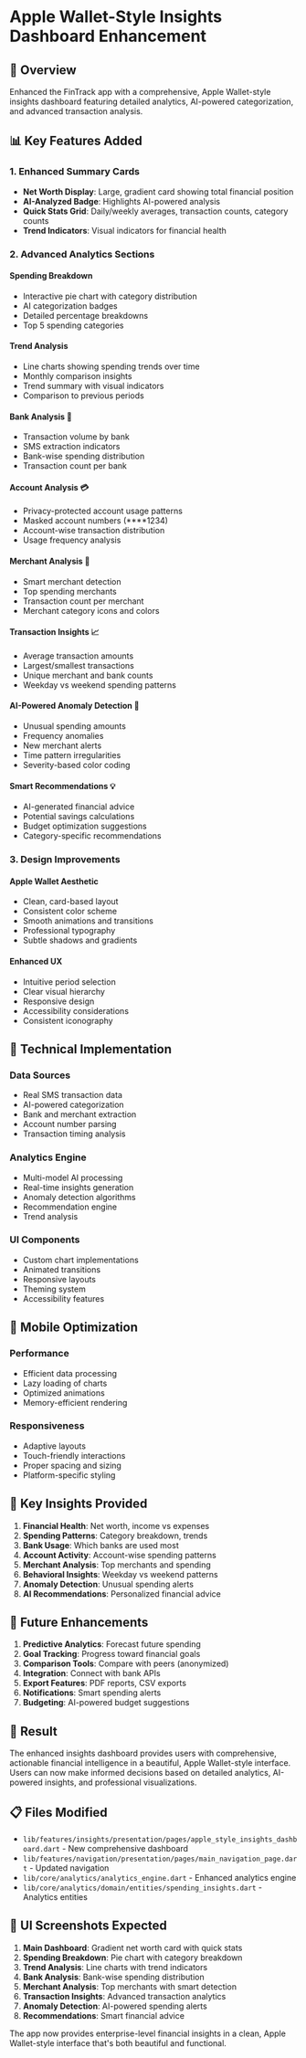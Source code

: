 # Apple Wallet-Style Insights Dashboard Enhancement

## 🚀 Overview

Enhanced the FinTrack app with a comprehensive, Apple Wallet-style insights dashboard featuring detailed analytics, AI-powered categorization, and advanced transaction analysis.

## 📊 Key Features Added

### 1. Enhanced Summary Cards

- **Net Worth Display**: Large, gradient card showing total financial position
- **AI-Analyzed Badge**: Highlights AI-powered analysis
- **Quick Stats Grid**: Daily/weekly averages, transaction counts, category counts
- **Trend Indicators**: Visual indicators for financial health

### 2. Advanced Analytics Sections

#### **Spending Breakdown**

- Interactive pie chart with category distribution
- AI categorization badges
- Detailed percentage breakdowns
- Top 5 spending categories

#### **Trend Analysis**

- Line charts showing spending trends over time
- Monthly comparison insights
- Trend summary with visual indicators
- Comparison to previous periods

#### **Bank Analysis** 🏦

- Transaction volume by bank
- SMS extraction indicators
- Bank-wise spending distribution
- Transaction count per bank

#### **Account Analysis** 💳

- Privacy-protected account usage patterns
- Masked account numbers (\*\*\*\*1234)
- Account-wise transaction distribution
- Usage frequency analysis

#### **Merchant Analysis** 🏪

- Smart merchant detection
- Top spending merchants
- Transaction count per merchant
- Merchant category icons and colors

#### **Transaction Insights** 📈

- Average transaction amounts
- Largest/smallest transactions
- Unique merchant and bank counts
- Weekday vs weekend spending patterns

#### **AI-Powered Anomaly Detection** 🤖

- Unusual spending amounts
- Frequency anomalies
- New merchant alerts
- Time pattern irregularities
- Severity-based color coding

#### **Smart Recommendations** 💡

- AI-generated financial advice
- Potential savings calculations
- Budget optimization suggestions
- Category-specific recommendations

### 3. Design Improvements

#### **Apple Wallet Aesthetic**

- Clean, card-based layout
- Consistent color scheme
- Smooth animations and transitions
- Professional typography
- Subtle shadows and gradients

#### **Enhanced UX**

- Intuitive period selection
- Clear visual hierarchy
- Responsive design
- Accessibility considerations
- Consistent iconography

## 🔧 Technical Implementation

### **Data Sources**

- Real SMS transaction data
- AI-powered categorization
- Bank and merchant extraction
- Account number parsing
- Transaction timing analysis

### **Analytics Engine**

- Multi-model AI processing
- Real-time insights generation
- Anomaly detection algorithms
- Recommendation engine
- Trend analysis

### **UI Components**

- Custom chart implementations
- Animated transitions
- Responsive layouts
- Theming system
- Accessibility features

## 📱 Mobile Optimization

### **Performance**

- Efficient data processing
- Lazy loading of charts
- Optimized animations
- Memory-efficient rendering

### **Responsiveness**

- Adaptive layouts
- Touch-friendly interactions
- Proper spacing and sizing
- Platform-specific styling

## 🎯 Key Insights Provided

1. **Financial Health**: Net worth, income vs expenses
2. **Spending Patterns**: Category breakdown, trends
3. **Bank Usage**: Which banks are used most
4. **Account Activity**: Account-wise spending patterns
5. **Merchant Analysis**: Top merchants and spending
6. **Behavioral Insights**: Weekday vs weekend patterns
7. **Anomaly Detection**: Unusual spending alerts
8. **AI Recommendations**: Personalized financial advice

## 🔮 Future Enhancements

1. **Predictive Analytics**: Forecast future spending
2. **Goal Tracking**: Progress toward financial goals
3. **Comparison Tools**: Compare with peers (anonymized)
4. **Integration**: Connect with bank APIs
5. **Export Features**: PDF reports, CSV exports
6. **Notifications**: Smart spending alerts
7. **Budgeting**: AI-powered budget suggestions

## 🏁 Result

The enhanced insights dashboard provides users with comprehensive, actionable financial intelligence in a beautiful, Apple Wallet-style interface. Users can now make informed decisions based on detailed analytics, AI-powered insights, and professional visualizations.

## 📋 Files Modified

- `lib/features/insights/presentation/pages/apple_style_insights_dashboard.dart` - New comprehensive dashboard
- `lib/features/navigation/presentation/pages/main_navigation_page.dart` - Updated navigation
- `lib/core/analytics/analytics_engine.dart` - Enhanced analytics engine
- `lib/core/analytics/domain/entities/spending_insights.dart` - Analytics entities

## 🎨 UI Screenshots Expected

1. **Main Dashboard**: Gradient net worth card with quick stats
2. **Spending Breakdown**: Pie chart with category breakdown
3. **Trend Analysis**: Line charts with trend indicators
4. **Bank Analysis**: Bank-wise spending distribution
5. **Merchant Analysis**: Top merchants with smart detection
6. **Transaction Insights**: Advanced transaction analytics
7. **Anomaly Detection**: AI-powered spending alerts
8. **Recommendations**: Smart financial advice

The app now provides enterprise-level financial insights in a clean, Apple Wallet-style interface that's both beautiful and functional.

